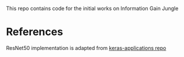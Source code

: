 This repo contains code for the initial works on Information Gain Jungle

# References

ResNet50 implementation is adapted from [keras-applications repo](https://github.com/keras-team/keras-applications)
